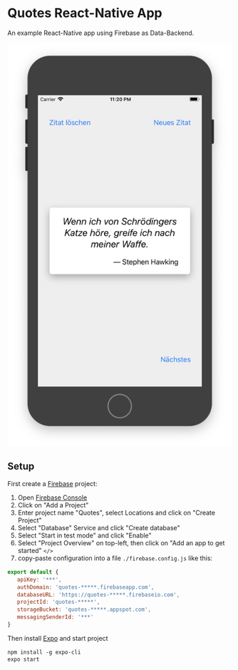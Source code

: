 # Quotes React-Native App

An example React-Native app using Firebase as Data-Backend.

![Quotes App Screenshot](https://raw.githubusercontent.com/thomd/nice-quotes-app/screenshots/screenshot.png)

## Setup

First create a [Firebase](https://firebase.google.com) project:

1. Open [Firebase Console](https://console.firebase.google.com/)
2. Click on "Add a Project"
3. Enter project name "Quotes", select Locations and click on "Create Project"
4. Select "Database" Service and click "Create database"
5. Select "Start in test mode" and click "Enable"
6. Select "Project Overview" on top-left, then click on "Add an app to get started" `</>`
7. copy-paste configuration into a file `./firebase.config.js` like this:

```javascript
export default {
   apiKey: '***',
   authDomain: 'quotes-*****.firebaseapp.com',
   databaseURL: 'https://quotes-*****.firebaseio.com',
   projectId: 'quotes-*****',
   storageBucket: 'quotes-*****.appspot.com',
   messagingSenderId: '***'
}
```

Then install [Expo](https://expo.io/) and start project

    npm install -g expo-cli
    expo start

